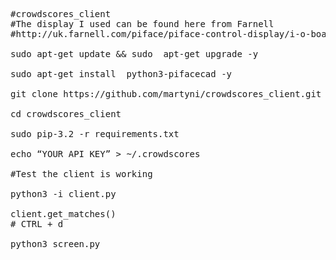 <pre>
#crowdscores_client
#The display I used can be found here from Farnell
#http://uk.farnell.com/piface/piface-control-display/i-o-board-with-lcd-display-for/dp/2344458

sudo apt-get update && sudo  apt-get upgrade -y

sudo apt-get install  python3-pifacecad -y

git clone https://github.com/martyni/crowdscores_client.git

cd crowdscores_client

sudo pip-3.2 -r requirements.txt

echo “YOUR API KEY” > ~/.crowdscores

#Test the client is working

python3 -i client.py

client.get_matches()
# CTRL + d

python3 screen.py

</pre>
